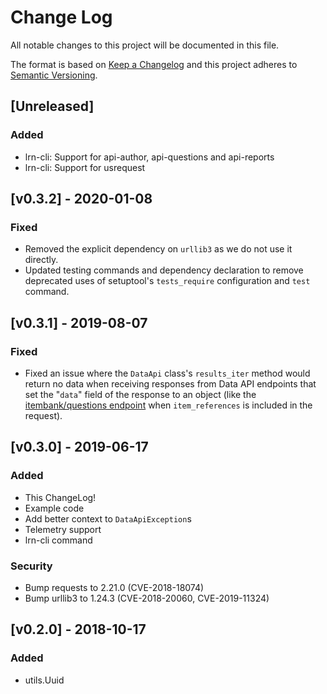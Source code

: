 # Change Log

All notable changes to this project will be documented in this file.

The format is based on [Keep a Changelog](http://keepachangelog.com/en/1.0.0/)
and this project adheres to [Semantic Versioning](http://semver.org/spec/v2.0.0.html).

## [Unreleased]
### Added
- lrn-cli: Support for api-author, api-questions and api-reports
- lrn-cli: Support for usrequest

## [v0.3.2] - 2020-01-08
### Fixed
- Removed the explicit dependency on `urllib3` as we do not use it directly.
- Updated testing commands and dependency declaration to remove deprecated uses
  of setuptool's `tests_require` configuration and `test` command.

## [v0.3.1] - 2019-08-07
### Fixed
- Fixed an issue where the `DataApi` class's `results_iter` method would return no data 
  when receiving responses from Data API endpoints that set the "`data`" field of the
  response to an object (like the [itembank/questions endpoint](https://reference.learnosity.com/data-api/endpoints/itembank_endpoints#getQuestions) 
  when `item_references` is included in the request).

## [v0.3.0] - 2019-06-17
### Added
- This ChangeLog!
- Example code
- Add better context to `DataApiException`s
- Telemetry support
- lrn-cli command

### Security
- Bump requests to 2.21.0 (CVE-2018-18074)
- Bump urllib3 to 1.24.3 (CVE-2018-20060, CVE-2019-11324)


## [v0.2.0] - 2018-10-17
### Added
- utils.Uuid
